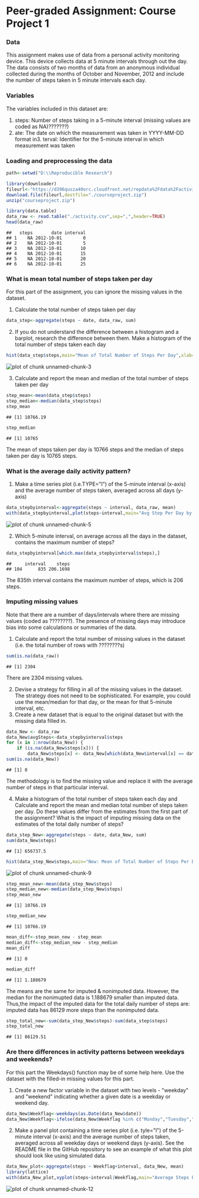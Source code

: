 
# Peer-graded Assignment: Course Project 1



### Data
This assignment makes use of data from a personal activity monitoring device. This device collects data at 5 minute intervals through out the day. The data consists of two months of data from an anonymous individual collected during the months of October and November, 2012 and include the number of steps taken in 5 minute intervals each day.

### Variables
The variables included in this dataset are:

1. steps: Number of steps taking in a 5-minute interval (missing values are coded as NA)???????)
2. ate: The date on which the measurement was taken in YYYY-MM-DD format
in3. terval: Identifier for the 5-minute interval in which measurement was taken

### Loading and preprocessing the data

```r
path<-setwd("D:\\Reproducible Research")

library(downloader)
fileurl<-"https://d396qusza40orc.cloudfront.net/repdata%2Fdata%2Factivity.zip"
download.file(fileurl,destfile="./courseproject.zip")
unzip("courseproject.zip")

library(data.table)
data_raw <- read.table("./activity.csv",sep=",",header=TRUE)
head(data_raw)
```

```
##   steps       date interval
## 1    NA 2012-10-01        0
## 2    NA 2012-10-01        5
## 3    NA 2012-10-01       10
## 4    NA 2012-10-01       15
## 5    NA 2012-10-01       20
## 6    NA 2012-10-01       25
```

### What is mean total number of steps taken per day
For this part of the assignment, you can ignore the missing values in the dataset.

1. Calculate the total number of steps taken per day

```r
data_step<-aggregate(steps ~ date, data_raw, sum)
```

2. If you do not understand the difference between a histogram and a barplot, research the difference between them. Make a histogram of the total number of steps taken each day

```r
hist(data_step$steps,main="Mean of Total Number of Steps Per Day",xlab="steps")
```

![plot of chunk unnamed-chunk-3](figure/unnamed-chunk-3-1.png)

3. Calculate and report the mean and median of the total number of steps taken per day

```r
step_mean<-mean(data_step$steps)
step_median<-median(data_step$steps)
step_mean
```

```
## [1] 10766.19
```

```r
step_median
```

```
## [1] 10765
```
The mean of steps taken per day is 10766 steps and the median of steps taken per day is 10765 steps.

### What is the average daily activity pattern?
1. Make a time series plot (i.e.TYPE="l") of the 5-minute interval (x-axis) and the average number of steps taken, averaged across all days (y-axis)

```r
data_stepbyinterval<-aggregate(steps ~ interval, data_raw, mean)
with(data_stepbyinterval,plot(steps~interval,main="Avg Step Per Day by Interval",type="l"),width=480,height=480)
```

![plot of chunk unnamed-chunk-5](figure/unnamed-chunk-5-1.png)

2. Which 5-minute interval, on average across all the days in the dataset, contains the maximum number of steps?

```r
data_stepbyinterval[which.max(data_stepbyinterval$steps),]
```

```
##     interval    steps
## 104      835 206.1698
```
The 835th interval contains the maximum number of steps, which is 206 steps.

### Imputing missing values
Note that there are a number of days/intervals where there are missing values (coded as ????????). The presence of missing days may introduce bias into some calculations or summaries of the data.

1. Calculate and report the total number of missing values in the dataset (i.e. the total number of rows with ????????s)

```r
sum(is.na(data_raw))
```

```
## [1] 2304
```
There are 2304 missing values.

2. Devise a strategy for filling in all of the missing values in the dataset. The strategy does not need to be sophisticated. For example, you could use the mean/median for that day, or the mean for that 5-minute interval, etc.
3. Create a new dataset that is equal to the original dataset but with the missing data filled in.

```r
data_New <- data_raw 
data_New$avgSteps<-data_stepbyinterval$steps
for (x in 1:nrow(data_New)) {
    if (is.na(data_New$steps[x])) {
        data_New$steps[x] <- data_New[which(data_New$interval[x] == data_stepbyinterval$interval), ]$avgSteps}}
sum(is.na(data_New))
```

```
## [1] 0
```
The methodology is to find the missing value and replace it with the average number of steps in that particular interval.

4. Make a histogram of the total number of steps taken each day and Calculate and report the mean and median total number of steps taken per day. Do these values differ from the estimates from the first part of the assignment?     What is the impact of imputing missing data on the estimates of the total daily number of steps?

```r
data_step_New<-aggregate(steps ~ date, data_New, sum)
sum(data_New$steps)
```

```
## [1] 656737.5
```

```r
hist(data_step_New$steps,main="New: Mean of Total Number of Steps Per Day",xlab="steps")
```

![plot of chunk unnamed-chunk-9](figure/unnamed-chunk-9-1.png)

```r
step_mean_new<-mean(data_step_New$steps)
step_median_new<-median(data_step_New$steps)
step_mean_new
```

```
## [1] 10766.19
```

```r
step_median_new
```

```
## [1] 10766.19
```

```r
mean_diff<-step_mean_new - step_mean
median_diff<-step_median_new - step_median
mean_diff
```

```
## [1] 0
```

```r
median_diff
```

```
## [1] 1.188679
```
The means are the same for imputed & nonimputed data. However, the median for the nonimupted data is 1.188679 smaller than imputed data.
Thus,the impact of the imputed data for the total daily number of steps are: imputed data has 86129 more steps than the nonimputed data.

```r
step_total_new<-sum(data_step_New$steps)-sum(data_step$steps)
step_total_new
```

```
## [1] 86129.51
```

### Are there differences in activity patterns between weekdays and weekends?

For this part the Weekdays() function may be of some help here. Use the dataset with the filled-in missing values for this part.

1. Create a new factor variable in the dataset with two levels - "weekday" and "weekend" indicating whether a given date is a weekday or weekend day.

```r
data_New$Weekflag<-weekdays(as.Date(data_New$date))
data_New$Weekflag<-ifelse(data_New$Weekflag %in% c("Monday","Tuesday","Wednesday","Thursday","Friday"),"Weekday","Weekend")
```

2. Make a panel plot containing a time series plot (i.e. tyle="l") of the 5-minute interval (x-axis) and the average number of steps taken, averaged across all weekday days or weekend days (y-axis). See the README file in the GitHub repository to see an example of what this plot should look like using simulated data.

```r
data_New_plot<-aggregate(steps ~ Weekflag+interval, data_New, mean)
library(lattice)
with(data_New_plot,xyplot(steps~interval|Weekflag,main="Average Steps Per Day by Interval",type="l",xlab="Interval",ylab="Steps",layout=c(1,2)),width=480,height=480)
```

![plot of chunk unnamed-chunk-12](figure/unnamed-chunk-12-1.png)
